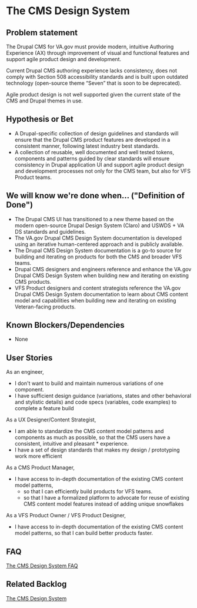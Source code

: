 # The CMS Design System

## Problem statement

The Drupal CMS for VA.gov must provide modern, intuitive Authoring Experience (AX) through improvement of visual and functional features and support agile product design and development.

Current Drupal CMS authoring experience lacks consistency, does not comply with Section 508 accessibility standards and is built upon outdated technology (open-source theme “Seven” that is soon to be deprecated).

Agile product design is not well supported given the current state of the CMS and Drupal themes in use.

## Hypothesis or Bet

* A Drupal-specific collection of design guidelines and standards will ensure that the Drupal CMS product features are developed in a consistent manner, following latest industry best standards.
* A collection of reusable, well documented and well tested tokens, components and patterns guided by clear standards will ensure consistency in Drupal application UI and support agile product design and development processes not only for the CMS team, but also for VFS Product teams.

## We will know we're done when... ("Definition of Done")

* The Drupal CMS UI has transitioned to a new theme based on the modern open-source  Drupal Design System (Claro) and USWDS + VA DS standards and guidelines.
* The VA.gov Drupal CMS Design System documentation is developed using an iterative human-centered approach and is publicly available.
* The Drupal CMS Design System documentation is a go-to source for building and iterating on products for both the CMS and broader VFS teams. 
* Drupal CMS designers and engineers reference and enhance the VA.gov Drupal CMS Design System when building new and iterating on existing CMS products.
* VFS Product designers and content strategists reference the VA.gov Drupal CMS Design System documentation to learn about CMS content model and capabilities when building new and iterating on existing Veteran-facing products.

## Known Blockers/Dependencies

* None

## User Stories

As an engineer,
* I don't want to build and maintain numerous variations of one component.
* I have sufficient design guidance (variations, states and other behavioral and stylistic details) and code specs (variables, code examples) to complete a feature build

As a UX Designer/Content Strategist,
* I am able to standardize the CMS content model patterns and components as much as possible, so that the CMS users have a consistent, intuitive and pleasant * experience.
* I have a set of design standards that makes my design / prototyping work more efficient

As a CMS Product Manager,
* I have access to in-depth documentation of the existing CMS content model patterns,
   * so that I can efficiently build products for VFS teams.
   * so that I have a formalized platform to advocate for reuse of existing CMS content model features instead of adding unique snowflakes

As a VFS Product Owner / VFS Product Designer,
* I have access to in-depth documentation of the existing CMS content model patterns, so that I can build better products faster.

## FAQ

[The CMS Design System FAQ](./FAQ.md)

## Related Backlog 

[The CMS Design System](https://github.com/department-of-veterans-affairs/va.gov-cms/issues/4000)

